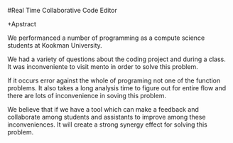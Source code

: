 #Real Time Collaborative Code Editor

+Apstract

We performanced a number of programming as a compute science students at Kookman University.

We had a variety of questions about the coding project and during a class.
It was inconveniente to visit mento in order to solve this problem.

If it occurs error against the whole of programing not one of the function problems.
It also takes a long analysis time to figure out for entire flow and there are lots of inconvenience in soving this problem.

We believe that if we have a tool which can make a feedback and collaborate among students and assistants to improve among
these inconveniences. 
It will create a strong synergy effect for solving this problem.
